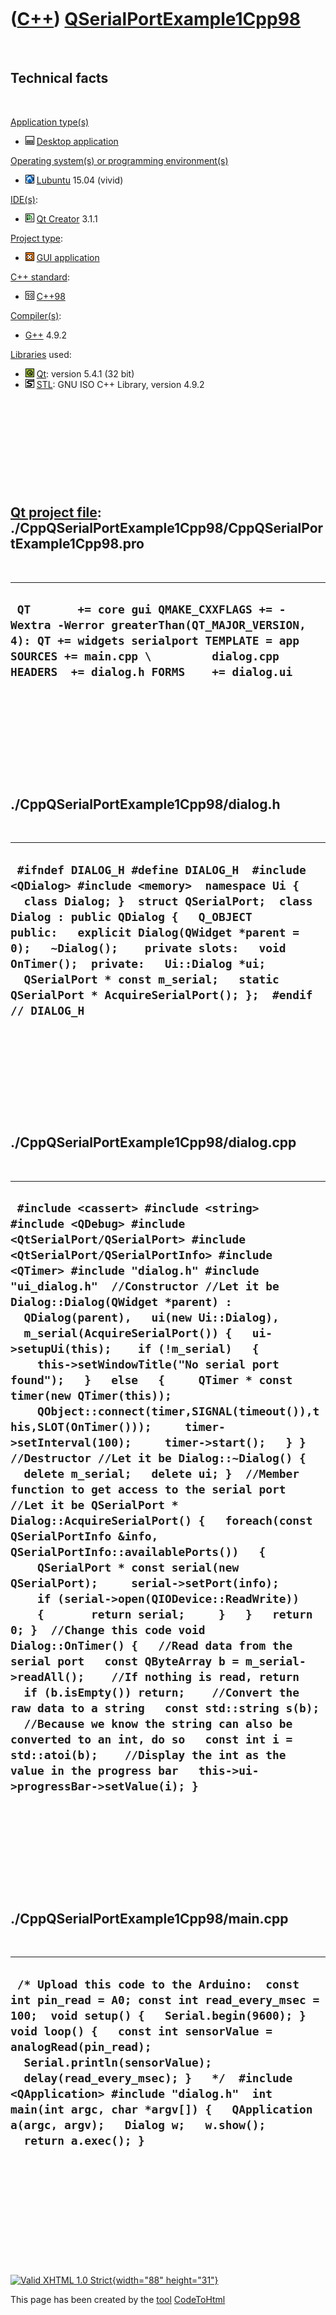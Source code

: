 



 

 

 

 

 

([C++](Cpp.htm)) [QSerialPortExample1Cpp98](CppQSerialPortExample1Cpp98.htm)
============================================================================

 

Technical facts
---------------

 

[Application type(s)](CppApplication.htm)

-   ![Desktop](PicDesktop.png) [Desktop
    application](CppDesktopApplication.htm)

[Operating system(s) or programming environment(s)](CppOs.htm)

-   ![Lubuntu](PicLubuntu.png) [Lubuntu](CppLubuntu.htm) 15.04 (vivid)

[IDE(s)](CppIde.htm):

-   ![Qt Creator](PicQtCreator.png) [Qt Creator](CppQtCreator.htm) 3.1.1

[Project type](CppQtProjectType.htm):

-   ![GUI](PicGui.png) [GUI application](CppGuiApplication.htm)

[C++ standard](CppStandard.htm):

-   ![C++98](PicCpp98.png) [C++98](Cpp98.htm)

[Compiler(s)](CppCompiler.htm):

-   [G++](CppGpp.htm) 4.9.2

[Libraries](CppLibrary.htm) used:

-   ![Qt](PicQt.png) [Qt](CppQt.htm): version 5.4.1 (32 bit)
-   ![STL](PicStl.png) [STL](CppStl.htm): GNU ISO C++ Library, version
    4.9.2

 

 

 

 

 

[Qt project file](CppQtProjectFile.htm): ./CppQSerialPortExample1Cpp98/CppQSerialPortExample1Cpp98.pro
------------------------------------------------------------------------------------------------------

 

  -------------------------------------------------------------------------------------------------------------------------------------------------------------------------------------------------------------------------
  ` QT       += core gui QMAKE_CXXFLAGS += -Wextra -Werror greaterThan(QT_MAJOR_VERSION, 4): QT += widgets serialport TEMPLATE = app SOURCES += main.cpp \         dialog.cpp HEADERS  += dialog.h FORMS    += dialog.ui`
  -------------------------------------------------------------------------------------------------------------------------------------------------------------------------------------------------------------------------

 

 

 

 

 

./CppQSerialPortExample1Cpp98/dialog.h
--------------------------------------

 

  ------------------------------------------------------------------------------------------------------------------------------------------------------------------------------------------------------------------------------------------------------------------------------------------------------------------------------------------------------------------------------------------------------------------
  ` #ifndef DIALOG_H #define DIALOG_H  #include <QDialog> #include <memory>  namespace Ui {   class Dialog; }  struct QSerialPort;  class Dialog : public QDialog {   Q_OBJECT    public:   explicit Dialog(QWidget *parent = 0);   ~Dialog();    private slots:   void OnTimer();  private:   Ui::Dialog *ui;   QSerialPort * const m_serial;   static QSerialPort * AcquireSerialPort(); };  #endif // DIALOG_H`
  ------------------------------------------------------------------------------------------------------------------------------------------------------------------------------------------------------------------------------------------------------------------------------------------------------------------------------------------------------------------------------------------------------------------

 

 

 

 

 

./CppQSerialPortExample1Cpp98/dialog.cpp
----------------------------------------

 

  -----------------------------------------------------------------------------------------------------------------------------------------------------------------------------------------------------------------------------------------------------------------------------------------------------------------------------------------------------------------------------------------------------------------------------------------------------------------------------------------------------------------------------------------------------------------------------------------------------------------------------------------------------------------------------------------------------------------------------------------------------------------------------------------------------------------------------------------------------------------------------------------------------------------------------------------------------------------------------------------------------------------------------------------------------------------------------------------------------------------------------------------------------------------------------------------------------------------------------------------------------------------------------------------------------------------------------------------------------------------------------------------------------------------------------------------------------------------------------------------------------------------------------------------------
  ` #include <cassert> #include <string>  #include <QDebug> #include <QtSerialPort/QSerialPort> #include <QtSerialPort/QSerialPortInfo> #include <QTimer> #include "dialog.h" #include "ui_dialog.h"  //Constructor //Let it be Dialog::Dialog(QWidget *parent) :   QDialog(parent),   ui(new Ui::Dialog),   m_serial(AcquireSerialPort()) {   ui->setupUi(this);    if (!m_serial)   {     this->setWindowTitle("No serial port found");   }   else   {     QTimer * const timer(new QTimer(this));     QObject::connect(timer,SIGNAL(timeout()),this,SLOT(OnTimer()));     timer->setInterval(100);     timer->start();   } }  //Destructor //Let it be Dialog::~Dialog() {   delete m_serial;   delete ui; }  //Member function to get access to the serial port //Let it be QSerialPort * Dialog::AcquireSerialPort() {   foreach(const QSerialPortInfo &info, QSerialPortInfo::availablePorts())   {     QSerialPort * const serial(new QSerialPort);     serial->setPort(info);     if (serial->open(QIODevice::ReadWrite))     {       return serial;     }   }   return 0; }  //Change this code void Dialog::OnTimer() {   //Read data from the serial port   const QByteArray b = m_serial->readAll();    //If nothing is read, return   if (b.isEmpty()) return;    //Convert the raw data to a string   const std::string s(b);    //Because we know the string can also be converted to an int, do so   const int i = std::atoi(b);    //Display the int as the value in the progress bar   this->ui->progressBar->setValue(i); }`
  -----------------------------------------------------------------------------------------------------------------------------------------------------------------------------------------------------------------------------------------------------------------------------------------------------------------------------------------------------------------------------------------------------------------------------------------------------------------------------------------------------------------------------------------------------------------------------------------------------------------------------------------------------------------------------------------------------------------------------------------------------------------------------------------------------------------------------------------------------------------------------------------------------------------------------------------------------------------------------------------------------------------------------------------------------------------------------------------------------------------------------------------------------------------------------------------------------------------------------------------------------------------------------------------------------------------------------------------------------------------------------------------------------------------------------------------------------------------------------------------------------------------------------------------------

 

 

 

 

 

./CppQSerialPortExample1Cpp98/main.cpp
--------------------------------------

 

  ----------------------------------------------------------------------------------------------------------------------------------------------------------------------------------------------------------------------------------------------------------------------------------------------------------------------------------------------------------------------------------------------------------------------------------------
  ` /* Upload this code to the Arduino:  const int pin_read = A0; const int read_every_msec = 100;  void setup() {   Serial.begin(9600); }  void loop() {   const int sensorValue = analogRead(pin_read);   Serial.println(sensorValue);   delay(read_every_msec); }   */  #include <QApplication> #include "dialog.h"  int main(int argc, char *argv[]) {   QApplication a(argc, argv);   Dialog w;   w.show();     return a.exec(); }`
  ----------------------------------------------------------------------------------------------------------------------------------------------------------------------------------------------------------------------------------------------------------------------------------------------------------------------------------------------------------------------------------------------------------------------------------------

 

 

 

 

 





 

[![Valid XHTML 1.0 Strict](valid-xhtml10.png){width="88"
height="31"}](http://validator.w3.org/check?uri=referer)

This page has been created by the [tool](Tools.htm)
[CodeToHtml](ToolCodeToHtml.htm)
